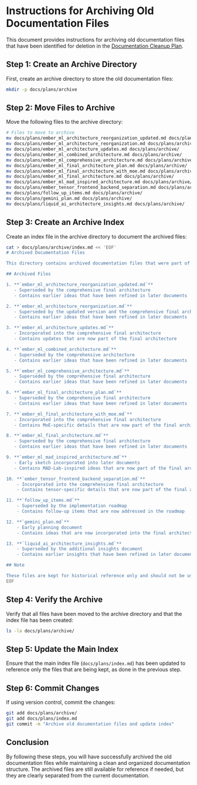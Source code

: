 # Instructions for Archiving Old Documentation Files

This document provides instructions for archiving old documentation files that have been identified for deletion in the [Documentation Cleanup Plan](documentation_cleanup.md).

## Step 1: Create an Archive Directory

First, create an archive directory to store the old documentation files:

```bash
mkdir -p docs/plans/archive
```

## Step 2: Move Files to Archive

Move the following files to the archive directory:

```bash
# Files to move to archive
mv docs/plans/ember_ml_architecture_reorganization_updated.md docs/plans/archive/
mv docs/plans/ember_ml_architecture_reorganization.md docs/plans/archive/
mv docs/plans/ember_ml_architecture_updates.md docs/plans/archive/
mv docs/plans/ember_ml_combined_architecture.md docs/plans/archive/
mv docs/plans/ember_ml_comprehensive_architecture.md docs/plans/archive/
mv docs/plans/ember_ml_final_architecture_plan.md docs/plans/archive/
mv docs/plans/ember_ml_final_architecture_with_moe.md docs/plans/archive/
mv docs/plans/ember_ml_final_architecture.md docs/plans/archive/
mv docs/plans/ember_ml_mad_inspired_architecture.md docs/plans/archive/
mv docs/plans/ember_tensor_frontend_backend_separation.md docs/plans/archive/
mv docs/plans/follow_up_items.md docs/plans/archive/
mv docs/plans/gemini_plan.md docs/plans/archive/
mv docs/plans/liquid_ai_architecture_insights.md docs/plans/archive/
```

## Step 3: Create an Archive Index

Create an index file in the archive directory to document the archived files:

```bash
cat > docs/plans/archive/index.md << 'EOF'
# Archived Documentation Files

This directory contains archived documentation files that were part of the early planning process for the Ember ML architecture. These files have been superseded by more comprehensive documents in the main plans directory.

## Archived Files

1. **`ember_ml_architecture_reorganization_updated.md`**
   - Superseded by the comprehensive final architecture
   - Contains earlier ideas that have been refined in later documents

2. **`ember_ml_architecture_reorganization.md`**
   - Superseded by the updated version and the comprehensive final architecture
   - Contains earlier ideas that have been refined in later documents

3. **`ember_ml_architecture_updates.md`**
   - Incorporated into the comprehensive final architecture
   - Contains updates that are now part of the final architecture

4. **`ember_ml_combined_architecture.md`**
   - Superseded by the comprehensive architecture
   - Contains earlier ideas that have been refined in later documents

5. **`ember_ml_comprehensive_architecture.md`**
   - Superseded by the comprehensive final architecture
   - Contains earlier ideas that have been refined in later documents

6. **`ember_ml_final_architecture_plan.md`**
   - Superseded by the comprehensive final architecture
   - Contains earlier ideas that have been refined in later documents

7. **`ember_ml_final_architecture_with_moe.md`**
   - Incorporated into the comprehensive final architecture
   - Contains MoE-specific details that are now part of the final architecture

8. **`ember_ml_final_architecture.md`**
   - Superseded by the comprehensive final architecture
   - Contains earlier ideas that have been refined in later documents

9. **`ember_ml_mad_inspired_architecture.md`**
   - Early sketch incorporated into later documents
   - Contains MAD-Lab-inspired ideas that are now part of the final architecture

10. **`ember_tensor_frontend_backend_separation.md`**
    - Incorporated into the comprehensive final architecture
    - Contains tensor-specific details that are now part of the final architecture

11. **`follow_up_items.md`**
    - Superseded by the implementation roadmap
    - Contains follow-up items that are now addressed in the roadmap

12. **`gemini_plan.md`**
    - Early planning document
    - Contains ideas that are now incorporated into the final architecture

13. **`liquid_ai_architecture_insights.md`**
    - Superseded by the additional insights document
    - Contains earlier insights that have been refined in later documents

## Note

These files are kept for historical reference only and should not be used as part of the current architecture documentation.
EOF
```

## Step 4: Verify the Archive

Verify that all files have been moved to the archive directory and that the index file has been created:

```bash
ls -la docs/plans/archive/
```

## Step 5: Update the Main Index

Ensure that the main index file (`docs/plans/index.md`) has been updated to reference only the files that are being kept, as done in the previous step.

## Step 6: Commit Changes

If using version control, commit the changes:

```bash
git add docs/plans/archive/
git add docs/plans/index.md
git commit -m "Archive old documentation files and update index"
```

## Conclusion

By following these steps, you will have successfully archived the old documentation files while maintaining a clean and organized documentation structure. The archived files are still available for reference if needed, but they are clearly separated from the current documentation.